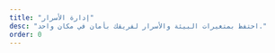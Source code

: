 ```yaml
---
title: "إدارة الأسرار"
desc: "احتفظ بمتغيرات البيئة والأسرار لفريقك بأمان في مكان واحد."
order: 0
---
```

<svg
    width="100%"
    height="100%"
    viewBox="0 0 24 24"
    fill="none"
    stroke-width="2"
    stroke-linecap="round"
    stroke-linejoin="round"
    class="feather feather-book stroke-ternary"
    ><path d="M4 19.5A2.5 2.5 0 0 1 6.5 17H20"></path><path
        d="M6.5 2H20v20H6.5A2.5 2.5 0 0 1 4 19.5v-15A2.5 2.5 0 0 1 6.5 2z"
    ></path>
</svg>